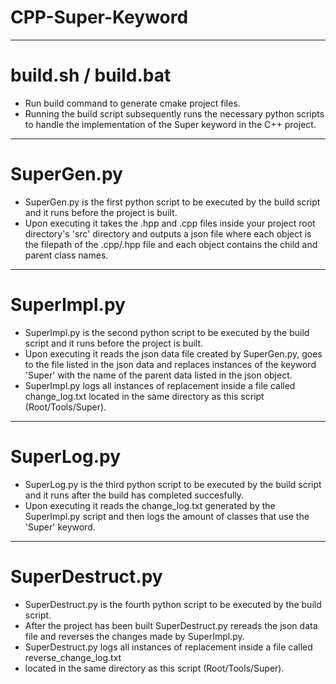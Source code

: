 # CPP-Super-Keyword
--------------------------------------------------------------------------------------------------
# build.sh / build.bat
  * Run build command to generate cmake project files.
  * Running the build script subsequently runs the necessary python scripts to
    handle the implementation of the Super keyword in the C++ project.
--------------------------------------------------------------------------------------------------
# SuperGen.py
  * SuperGen.py is the first python script to be executed by the build script and it runs
    before the project is built.
  * Upon executing it takes the .hpp and .cpp files inside your project root directory's
    'src' directory and outputs a json file where each object is the filepath of the .cpp/.hpp
    file and each object contains the child and parent class names.
  
--------------------------------------------------------------------------------------------------
# SuperImpl.py
  * SuperImpl.py is the second python script to be executed by the build script and it runs
    before the project is built.
  * Upon executing it reads the json data file created by SuperGen.py, goes to the file listed
    in the json data and replaces instances of the keyword 'Super' with the name of the parent
    data listed in the json object.
  * SuperImpl.py logs all instances of replacement inside a file called change_log.txt located
    in the same directory as this script (Root/Tools/Super).
--------------------------------------------------------------------------------------------------
# SuperLog.py
  * SuperLog.py is the third python script to be executed by the build script and it runs after
    the build has completed succesfully. 
  * Upon executing it reads the change_log.txt generated by the SuperImpl.py script and then
    logs the amount of classes that use the 'Super' keyword.
--------------------------------------------------------------------------------------------------
# SuperDestruct.py
  * SuperDestruct.py is the fourth python script to be executed by the build script.
  * After the project has been built SuperDestruct.py rereads the json data file and reverses
    the changes made by SuperImpl.py.
  * SuperDestruct.py logs all instances of replacement inside a file called reverse_change_log.txt
  * located in the same directory as this script (Root/Tools/Super).
    
